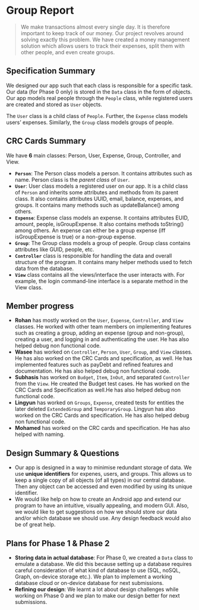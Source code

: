 # Group Report
 
> We make transactions almost every single day. It is therefore important to keep track of our money. Our project revolves around solving exactly this problem. We have created a money management solution which allows users to track their expenses, split them with other people, and even create groups. 

## Specification Summary
We designed our app such that each class is responsible for a specific task. Our data (for Phase 0 only) is stored in the `Data` class in the form of objects. Our app models real people through the `People` class, while registered users are created and stored as `User` objects.

The `User` class is a child class of `People`. Further, the `Expense` class models users’ expenses. Similarly, the `Group` class models groups of people.

## CRC Cards Summary
We have **6** main classes: Person, User, Expense, Group, Controller, and View.
- **`Person`**: The Person class models a person. It contains attributes such as name. Person class is the _parent class_ of `User`.
- **`User`**: User class models a registered user on our app. It is a child class of `Person` and inherits some attributes and methods from its parent class. It also contains attributes UUID, email, balance, expenses, and groups. It contains many methods such as updateBalance() among others.
- **`Expense`**: Expense class models an expense. It contains attributes EUID, amount, people, isGroupExpense. It also contains methods toString() among others. An expense can either be a group expense (iff isGroupExpense is true) or a non-group expense.
- **`Group`**: The Group class models a group of people. Group class contains attributes like GUID, people, etc.
- **`Controller`** class is responsible for handling the data and overall structure of the program. It contains many helper methods used to fetch data from the database.
- **`View`** class contains all the views/interface the user interacts with. For example, the login command-line interface is a separate method in the View class.

## Member progress
- **Rohan** has mostly worked on the `User`, `Expense`, `Controller`, and `View` classes. He worked with other team members on implementing features such as creating a group, adding an expense (group and non-group), creating a user, and logging in and authenticating the user. He has also helped debug non functional code.
- **Wasee** has worked on `Controller`, `Person`, `User`, `Group`, and `View` classes. He has also worked on the CRC Cards and specification, as well. He has implemented features such as payDebt and refined features and documentation. He has also helped debug non functional code.
- **Subhasis** has worked on `Budget`, `Item`, `InOut`, and separated `Controller` from the `View`. He created the Budget test cases. He has worked on the CRC Cards and Specification as well.He has also helped debug non functional code.
- **Lingyun** has worked on `Groups`, `Expense`, created tests for entities the later deleted `ExtendedGroup` and `TemporaryGroup`. Lingyun has also worked on the CRC Cards and specification. He has also helped debug non functional code.
- **Mohamed** has worked on the CRC cards and specification. He has also helped with naming.

## Design Summary & Questions
- Our app is designed in a way to minimise redundant storage of data. We use **unique identifiers** for expenes, users, and groups. This allows us to keep a single copy of all objects (of all types) in our central database. Then any object can be accessed and even modified by using its unique identifier.
- We would like help on how to create an Android app and extend our program to have an intuitive, visually appealing, and modern GUI. Also, we would like to get suggestions on how we should store our data and/or which database we should use. Any design feedback would also be of great help.

## Plans for Phase 1 & Phase 2
- **Storing data in actual database**: For Phase 0, we created a `Data` class to emulate a database. We did this because setting up a database requires careful consideration of what kind of database to use (SQL, noSQL, Graph, on-device storage etc.). We plan to implement a working database cloud or on-device database for next submissions.
- **Refining our design**: We learnt a lot about design challenges while working on Phase 0 and we plan to make our design better for next submissions.
